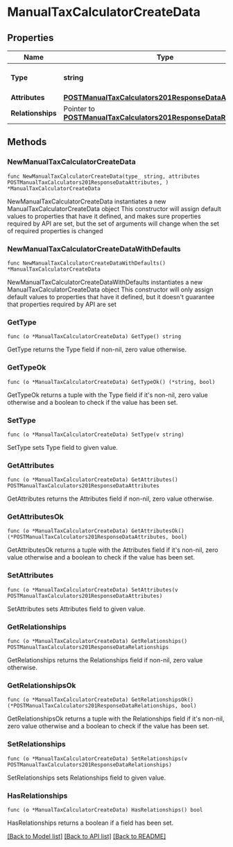 # ManualTaxCalculatorCreateData

## Properties

Name | Type | Description | Notes
------------ | ------------- | ------------- | -------------
**Type** | **string** | The resource&#39;s type | [default to "manual_tax_calculators"]
**Attributes** | [**POSTManualTaxCalculators201ResponseDataAttributes**](POSTManualTaxCalculators201ResponseDataAttributes.md) |  | 
**Relationships** | Pointer to [**POSTManualTaxCalculators201ResponseDataRelationships**](POSTManualTaxCalculators201ResponseDataRelationships.md) |  | [optional] 

## Methods

### NewManualTaxCalculatorCreateData

`func NewManualTaxCalculatorCreateData(type_ string, attributes POSTManualTaxCalculators201ResponseDataAttributes, ) *ManualTaxCalculatorCreateData`

NewManualTaxCalculatorCreateData instantiates a new ManualTaxCalculatorCreateData object
This constructor will assign default values to properties that have it defined,
and makes sure properties required by API are set, but the set of arguments
will change when the set of required properties is changed

### NewManualTaxCalculatorCreateDataWithDefaults

`func NewManualTaxCalculatorCreateDataWithDefaults() *ManualTaxCalculatorCreateData`

NewManualTaxCalculatorCreateDataWithDefaults instantiates a new ManualTaxCalculatorCreateData object
This constructor will only assign default values to properties that have it defined,
but it doesn't guarantee that properties required by API are set

### GetType

`func (o *ManualTaxCalculatorCreateData) GetType() string`

GetType returns the Type field if non-nil, zero value otherwise.

### GetTypeOk

`func (o *ManualTaxCalculatorCreateData) GetTypeOk() (*string, bool)`

GetTypeOk returns a tuple with the Type field if it's non-nil, zero value otherwise
and a boolean to check if the value has been set.

### SetType

`func (o *ManualTaxCalculatorCreateData) SetType(v string)`

SetType sets Type field to given value.


### GetAttributes

`func (o *ManualTaxCalculatorCreateData) GetAttributes() POSTManualTaxCalculators201ResponseDataAttributes`

GetAttributes returns the Attributes field if non-nil, zero value otherwise.

### GetAttributesOk

`func (o *ManualTaxCalculatorCreateData) GetAttributesOk() (*POSTManualTaxCalculators201ResponseDataAttributes, bool)`

GetAttributesOk returns a tuple with the Attributes field if it's non-nil, zero value otherwise
and a boolean to check if the value has been set.

### SetAttributes

`func (o *ManualTaxCalculatorCreateData) SetAttributes(v POSTManualTaxCalculators201ResponseDataAttributes)`

SetAttributes sets Attributes field to given value.


### GetRelationships

`func (o *ManualTaxCalculatorCreateData) GetRelationships() POSTManualTaxCalculators201ResponseDataRelationships`

GetRelationships returns the Relationships field if non-nil, zero value otherwise.

### GetRelationshipsOk

`func (o *ManualTaxCalculatorCreateData) GetRelationshipsOk() (*POSTManualTaxCalculators201ResponseDataRelationships, bool)`

GetRelationshipsOk returns a tuple with the Relationships field if it's non-nil, zero value otherwise
and a boolean to check if the value has been set.

### SetRelationships

`func (o *ManualTaxCalculatorCreateData) SetRelationships(v POSTManualTaxCalculators201ResponseDataRelationships)`

SetRelationships sets Relationships field to given value.

### HasRelationships

`func (o *ManualTaxCalculatorCreateData) HasRelationships() bool`

HasRelationships returns a boolean if a field has been set.


[[Back to Model list]](../README.md#documentation-for-models) [[Back to API list]](../README.md#documentation-for-api-endpoints) [[Back to README]](../README.md)



